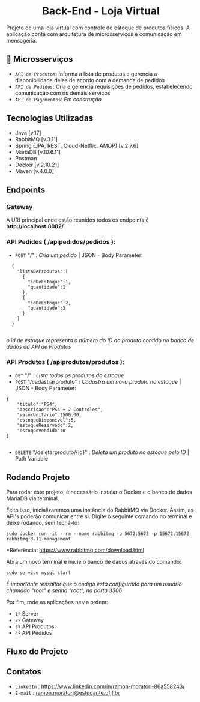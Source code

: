 <h1 align="center">
  Back-End - Loja Virtual
</h1>

<p>
  Projeto de uma loja virtual com controle de estoque de produtos físicos. A aplicação conta com arquitetura de microsserviços e comunicação em mensageria.
</p>

## :hammer: Microsserviços

- `API de Produtos`: Informa a lista de produtos e gerencia a disponibilidade deles de acordo com a demanda de pedidos 
- `API de Pedidos`: Cria e gerencia requisições de pedidos, estabelecendo comunicação com os demais serviços
- `API de Pagamentos`: *Em construção*

## Tecnologias Utilizadas

- Java [v.17]
- RabbitMQ [v.3.11]
- Spring (JPA, REST, Cloud-Netflix, AMQP) [v.2.7.6]
- MariaDB [v.10.6.11] 
- Postman
- Docker [v.2.10.21]
- Maven [v.4.0.0]


## Endpoints

### Gateway

A URI principal onde estão reunidos todos os endpoints é **http://localhost:8082/**

### API Pedidos ( /apipedidos/pedidos ):

- `POST`  "/" : *Cria um pedido* | JSON - Body Parameter:

```
  {
    "listaDeProdutos":[
      {
        "idDeEstoque":1,
        "quantidade":1
      },
      {
        "idDeEstoque":2,
        "quantidade":3
      }
    ]
  }
  
```

*o id de estoque representa o número do ID do produto contido no banco de dados da API de Produtos* 

### API Produtos ( /apiprodutos/produtos ):

- `GET`  "/" : *Lista todos os produtos do estoque*
- `POST` "/cadastrarproduto" : *Cadastra um novo produto no estoque* | JSON - Body Parameter:

```
{
    "titulo":"PS4",
    "descricao":"PS4 + 2 Controles",
    "valorUnitario":2500.00,
    "estoqueDisponivel":5,
    "estoqueReservado":2,
    "estoqueVendido":0
}
  
```

- `DELETE` "/deletarproduto/{id}" : *Deleta um produto no estoque pelo ID* | Path Variable


## Rodando Projeto

Para rodar este projeto, é necessário instalar o Docker e o banco de dados MariaDB via terminal.

Feito isso, inicializaremos uma instância do RabbitMQ via Docker. Assim, as API's poderão comunicar entre si. Digite o seguinte comando no terminal e deixe rodando, sem fechá-lo:
```
sudo docker run -it --rm --name rabbitmq -p 5672:5672 -p 15672:15672 rabbitmq:3.11-management

```
*Referência: https://www.rabbitmq.com/download.html

Abra um novo terminal e inicie o banco de dados através do comando:
```
sudo service mysql start
```
*É importante ressaltar que o código está configurado para um usuário chamado "root" e senha "root", na porta 3306*

Por fim, rode as aplicações nesta ordem:
- `1º`  Server
- `2º`  Gateway
- `3º`  API Produtos
- `4º`  API Pedidos

## Fluxo do Projeto

## Contatos

- `LinkedIn` : https://www.linkedin.com/in/ramon-moratori-86a558243/
- `E-mail` : ramon.moratori@estudante.ufjf.br
